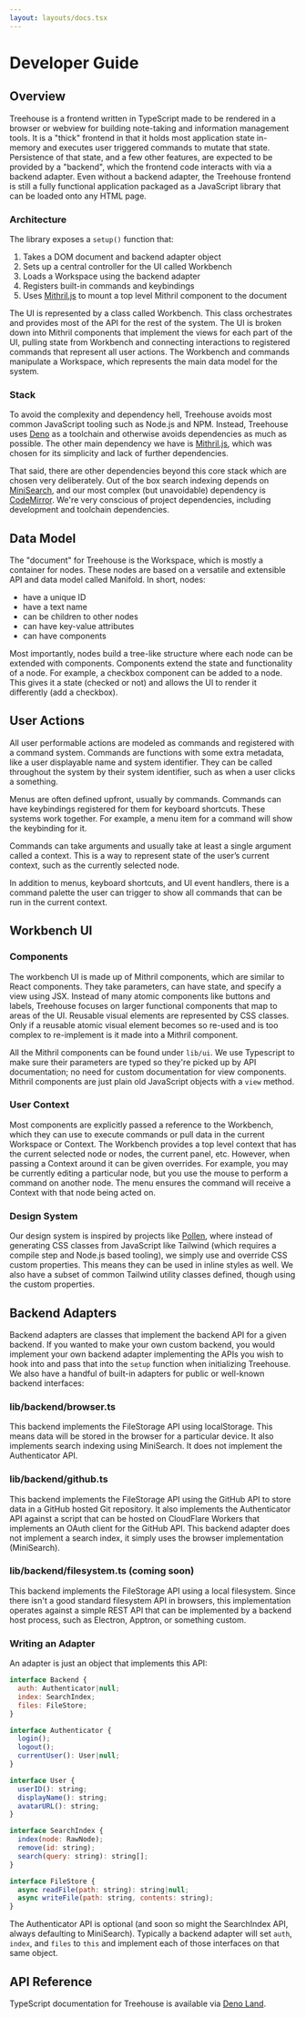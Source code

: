```yaml
---
layout: layouts/docs.tsx
---
```

# Developer Guide

## Overview

Treehouse is a frontend written in TypeScript made to be rendered in a browser or webview for building note-taking and information management tools. It is a "thick" frontend in that it holds most application state in-memory and executes user triggered commands to mutate that state. Persistence of that state, and a few other features, are expected to be provided by a "backend", which the frontend code interacts with via a backend adapter.
Even without a backend adapter, the Treehouse frontend is still a fully functional application packaged as a JavaScript library that can be loaded onto any HTML page.

### Architecture

The library exposes a `setup()` function that:

1. Takes a DOM document and backend adapter object
1. Sets up a central controller for the UI called Workbench
1. Loads a Workspace using the backend adapter
1. Registers built-in commands and keybindings
1. Uses [Mithril.js](https://mithril.js.org/) to mount a top level Mithril component to the document

The UI is represented by a class called Workbench. This class orchestrates and provides most of the API for the rest of the system. The UI is broken down into Mithril components that implement the views for each part of the UI, pulling state from Workbench and connecting interactions to registered commands that represent all user actions. The Workbench and commands manipulate a Workspace, which represents the main data model for the system.

### Stack

To avoid the complexity and dependency hell, Treehouse avoids most common JavaScript tooling such as Node.js and NPM. Instead, Treehouse uses [Deno](https://deno.land/) as a toolchain and otherwise avoids dependencies as much as possible. The other main dependency we have is [Mithril.js](https://mithril.js.org/), which was chosen for its simplicity and lack of further dependencies.

That said, there are other dependencies beyond this core stack which are chosen very deliberately. Out of the box search indexing depends on [MiniSearch](https://lucaong.github.io/minisearch/), and our most complex (but unavoidable) dependency is [CodeMirror](https://codemirror.net/). We're very conscious of project dependencies, including development and toolchain dependencies. 

## Data Model

The "document" for Treehouse is the Workspace, which is  mostly a container for nodes. These nodes are based on a versatile and extensible API and data model called Manifold. In short, nodes:

* have a unique ID
* have a text name
* can be children to other nodes
* can have key-value attributes
* can have components

Most importantly, nodes build a tree-like structure where each node can be extended with components. Components extend the state and functionality of a node. For example, a checkbox component can be added to a node. This gives it a state (checked or not) and allows the UI to render it differently (add a checkbox). 


## User Actions

All user performable actions are modeled as commands and registered with a command system. Commands are  functions with some extra metadata, like a user displayable name and system identifier. They can be called throughout the system by their system identifier, such as when a user clicks a something.

Menus are often defined upfront, usually by commands. Commands can have keybindings registered for them for keyboard shortcuts. These systems work together. For example, a menu item for a command will show the keybinding for it. 

Commands can take arguments and usually take at least a single argument called a context. This is a way to represent state of the user’s current context, such as the currently selected node. 

In addition to menus, keyboard shortcuts, and UI event handlers, there is a command palette the user can trigger to show all commands that can be run in the current context. 


## Workbench UI

### Components

The workbench UI is made up of Mithril components, which are similar to React components. They take parameters, can have state, and specify a view using JSX. Instead of many atomic components like buttons and labels, Treehouse focuses on larger functional components that map to areas of the UI. Reusable visual elements are represented by CSS classes. Only if a reusable atomic visual element becomes so re-used and is too complex to re-implement is it made into a Mithril component.

All the Mithril components can be found under `lib/ui`. We use Typescript to make sure their parameters are typed so they're picked up by API documentation; no need for custom documentation for view components. Mithril components are just plain old JavaScript objects with a `view` method. 

### User Context

Most components are explicitly passed a reference to the Workbench, which they can use to execute commands or pull data in the current Workspace or Context. The Workbench provides a top level context that has the current selected node or nodes, the current panel, etc. However, when passing a Context around it can be given overrides. For example, you may be currently editing a particular node, but you use the mouse to perform a command on another node. The menu ensures the command will receive a Context with that node being acted on. 

### Design System

Our design system is inspired by projects like [Pollen](https://www.pollen.style/), where instead of generating CSS classes from JavaScript like Tailwind (which requires a compile step and Node.js based tooling), we simply use and override CSS custom properties. This means they can be used in inline styles as well. We also have a subset of common Tailwind utility classes defined, though using the custom properties. 


## Backend Adapters

Backend adapters are classes that implement the backend API for a given backend. If you wanted to make your own custom backend, you would implement your own backend adapter
implementing the APIs you wish to hook into and pass that into the `setup` function when initializing Treehouse. We also have a handful of built-in adapters for public or
well-known backend interfaces:

### lib/backend/browser.ts

This backend implements the FileStorage API using localStorage. This means data will be stored in the browser for a particular device. It also implements search indexing
using MiniSearch. It does not implement the Authenticator API.

### lib/backend/github.ts

This backend implements the FileStorage API using the GitHub API to store data in a GitHub hosted Git repository. It also implements the Authenticator API against a 
script that can be hosted on CloudFlare Workers that implements an OAuth client for the GitHub API. This backend adapter does not implement a search index, it simply
uses the browser implementation (MiniSearch).

### lib/backend/filesystem.ts (coming soon)

This backend implements the FileStorage API using a local filesystem. Since there isn't a good standard filesystem API in browsers, this implementation operates against
a simple REST API that can be implemented by a backend host process, such as Electron, Apptron, or something custom. 

### Writing an Adapter

An adapter is just an object that implements this API:

```js
interface Backend {
  auth: Authenticator|null;
  index: SearchIndex;
  files: FileStore;
}

interface Authenticator {
  login();
  logout();
  currentUser(): User|null;
}

interface User {
  userID(): string;
  displayName(): string;
  avatarURL(): string;
}

interface SearchIndex {
  index(node: RawNode);
  remove(id: string);
  search(query: string): string[];
}

interface FileStore {
  async readFile(path: string): string|null;
  async writeFile(path: string, contents: string);
}
```

The Authenticator API is optional (and soon so might the SearchIndex API, always defaulting to MiniSearch). Typically a backend adapter will
set `auth`, `index`, and `files` to `this` and implement each of those interfaces on that same object.


## API Reference

TypeScript documentation for Treehouse is available via [Deno Land](https://deno.land/x/treehouse@0.1.0).